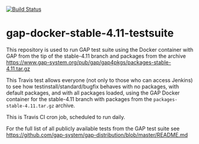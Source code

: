 [![Build Status](https://travis-ci.com/gap-infra/gap-docker-stable-4.11-testsuite.svg?branch=master)](https://travis-ci.com/gap-infra/gap-docker-stable-4.11-testsuite)

# gap-docker-stable-4.11-testsuite

This repository is used to run GAP test suite using the Docker container
with GAP from the tip of the stable-4.11 branch and packages from the archive
https://www.gap-system.org/pub/gap/gap4pkgs/packages-stable-4.11.tar.gz

This Travis test allows everyone (not only to those who can access Jenkins)
to see how testinstall/standard/bugfix behaves with no packages, with default
packages, and with all packages loaded, using the GAP Docker container for
the stable-4.11 branch with packages from the `packages-stable-4.11.tar.gz` archive.

This is Travis CI cron job, scheduled to run daily.

For the full list of all publicly available tests from the GAP test suite
see https://github.com/gap-system/gap-distribution/blob/master/README.md

